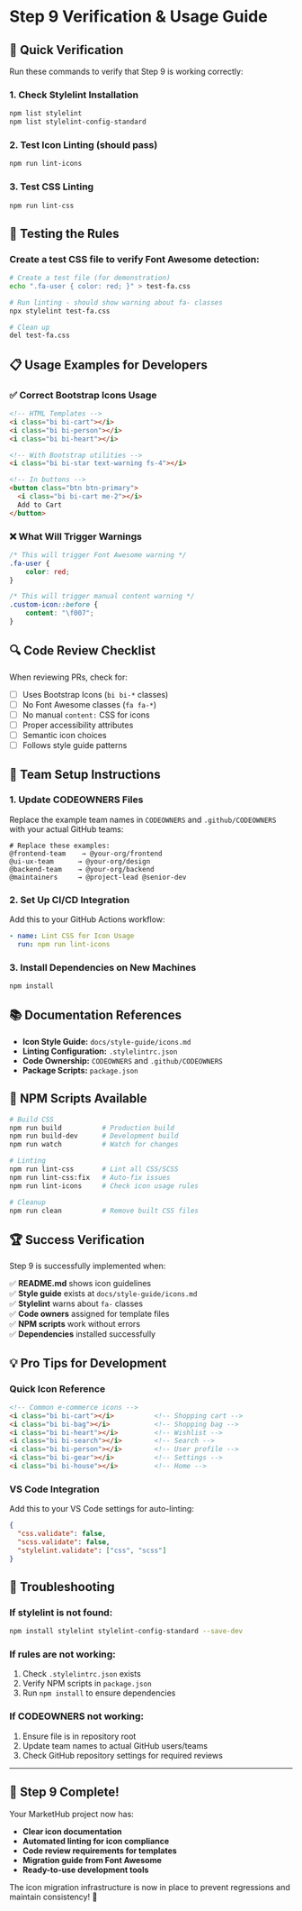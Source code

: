 # Step 9 Verification & Usage Guide

## 🎯 Quick Verification

Run these commands to verify that Step 9 is working correctly:

### 1. Check Stylelint Installation
```bash
npm list stylelint
npm list stylelint-config-standard
```

### 2. Test Icon Linting (should pass)
```bash
npm run lint-icons
```

### 3. Test CSS Linting
```bash
npm run lint-css
```

## 🧪 Testing the Rules

### Create a test CSS file to verify Font Awesome detection:
```bash
# Create a test file (for demonstration)
echo ".fa-user { color: red; }" > test-fa.css

# Run linting - should show warning about fa- classes
npx stylelint test-fa.css

# Clean up
del test-fa.css
```

## 📋 Usage Examples for Developers

### ✅ Correct Bootstrap Icons Usage

```html
<!-- HTML Templates -->
<i class="bi bi-cart"></i>
<i class="bi bi-person"></i>
<i class="bi bi-heart"></i>

<!-- With Bootstrap utilities -->
<i class="bi bi-star text-warning fs-4"></i>

<!-- In buttons -->
<button class="btn btn-primary">
  <i class="bi bi-cart me-2"></i>
  Add to Cart
</button>
```

### ❌ What Will Trigger Warnings

```css
/* This will trigger Font Awesome warning */
.fa-user {
    color: red;
}

/* This will trigger manual content warning */
.custom-icon::before {
    content: "\f007";
}
```

## 🔍 Code Review Checklist

When reviewing PRs, check for:

- [ ] Uses Bootstrap Icons (`bi bi-*` classes)
- [ ] No Font Awesome classes (`fa fa-*`)
- [ ] No manual `content:` CSS for icons
- [ ] Proper accessibility attributes
- [ ] Semantic icon choices
- [ ] Follows style guide patterns

## 🎪 Team Setup Instructions

### 1. Update CODEOWNERS Files
Replace the example team names in `CODEOWNERS` and `.github/CODEOWNERS` with your actual GitHub teams:

```
# Replace these examples:
@frontend-team    → @your-org/frontend
@ui-ux-team      → @your-org/design  
@backend-team    → @your-org/backend
@maintainers     → @project-lead @senior-dev
```

### 2. Set Up CI/CD Integration
Add this to your GitHub Actions workflow:

```yaml
- name: Lint CSS for Icon Usage
  run: npm run lint-icons
```

### 3. Install Dependencies on New Machines
```bash
npm install
```

## 📚 Documentation References

- **Icon Style Guide:** `docs/style-guide/icons.md`
- **Linting Configuration:** `.stylelintrc.json`
- **Code Ownership:** `CODEOWNERS` and `.github/CODEOWNERS`
- **Package Scripts:** `package.json`

## 🚀 NPM Scripts Available

```bash
# Build CSS
npm run build          # Production build
npm run build-dev      # Development build
npm run watch          # Watch for changes

# Linting
npm run lint-css       # Lint all CSS/SCSS
npm run lint-css:fix   # Auto-fix issues
npm run lint-icons     # Check icon usage rules

# Cleanup
npm run clean          # Remove built CSS files
```

## 🏆 Success Verification

Step 9 is successfully implemented when:

✅ **README.md** shows icon guidelines  
✅ **Style guide** exists at `docs/style-guide/icons.md`  
✅ **Stylelint** warns about `fa-` classes  
✅ **Code owners** assigned for template files  
✅ **NPM scripts** work without errors  
✅ **Dependencies** installed successfully  

## 💡 Pro Tips for Development

### Quick Icon Reference
```html
<!-- Common e-commerce icons -->
<i class="bi bi-cart"></i>          <!-- Shopping cart -->
<i class="bi bi-bag"></i>           <!-- Shopping bag -->
<i class="bi bi-heart"></i>         <!-- Wishlist -->
<i class="bi bi-search"></i>        <!-- Search -->
<i class="bi bi-person"></i>        <!-- User profile -->
<i class="bi bi-gear"></i>          <!-- Settings -->
<i class="bi bi-house"></i>         <!-- Home -->
```

### VS Code Integration
Add this to your VS Code settings for auto-linting:

```json
{
  "css.validate": false,
  "scss.validate": false,
  "stylelint.validate": ["css", "scss"]
}
```

## 🔧 Troubleshooting

### If stylelint is not found:
```bash
npm install stylelint stylelint-config-standard --save-dev
```

### If rules are not working:
1. Check `.stylelintrc.json` exists
2. Verify NPM scripts in `package.json`
3. Run `npm install` to ensure dependencies

### If CODEOWNERS not working:
1. Ensure file is in repository root
2. Update team names to actual GitHub users/teams
3. Check GitHub repository settings for required reviews

---

## 🎉 Step 9 Complete!

Your MarketHub project now has:
- **Clear icon documentation**
- **Automated linting for icon compliance**  
- **Code review requirements for templates**
- **Migration guide from Font Awesome**
- **Ready-to-use development tools**

The icon migration infrastructure is now in place to prevent regressions and maintain consistency! 🚀
